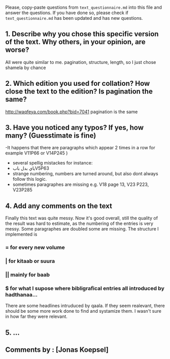 

Please, copy-paste questions from `text_questionnaire.md` into this file and answer the questions.
If you have done so, please check if `text_questionnaire.md` has been updated and has new questions.

## 1. Describe why you chose this specific version of the text. Why others, in your opinion, are worse?

All were quite similar to me. pagination, structure, length, so I just chose shamela by chance

## 2. Which edition you used for collation? How close the text to the edition? Is pagination the same?

http://waqfeya.com/book.php?bid=7041
pagination is the same 

## 3. Have you noticed any typos? If yes, how many? (Guesstimate is fine)

-It happens that there are paragraphs which appear 2 times in a row for example
V11P66 or V14P245 )
- several spellig mistackes
for instance:
- ياي بدل بابV5P63
- strange numbering, numbers are turned around, but also dont always follow this logic. 
- sometimes paragraphes are missing e.g. V18 page 13, V23 P223, V23P285

## 4. Add any comments on the text

Finally this text was quite messy. Now it's good overall, still the quality of the result was hard to estimate, as the numbering of the entries is very messy. Some paragraphes are doubled some are missing. The structure I implemented is
### = for every new volume
### | for kitaab or suura
### || mainly for baab
### $ for what I supose where bibligrafical entries all introduced by hadthanaa...
There are some headlines intruduced by qaala. If they seem realevant, there should be some more work done to find and systamize them. I wasn't sure in how far they were relevant. 


## 5. ...

## Comments by : [Jonas Koepsel]